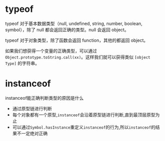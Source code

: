 # typeof

typeof 对于基本数据类型（null, undefined, string, number, boolean, symbol），除了 null 都会返回正确的类型。null 会返回 object。

typeof 对于对象类型，除了函数会返回 function，其他的都返回 object。

如果我们想获得一个变量的正确类型，可以通过 `Object.prototype.toString.call(xx)`。这样我们就可以获得类似 `[object Type]` 的字符串。



# instanceof

instanceof能正确判断类型的原因是什么            

- 通过原型链进行判断
- 每个对象都有一个原型,`instanceof`会沿着原型链进行判断,直到最顶层原型为止
- 可以通过`Symbol.hasInstance`重定义`instanceof`的行为,所以`instanceof`的结果不一定绝对正确

